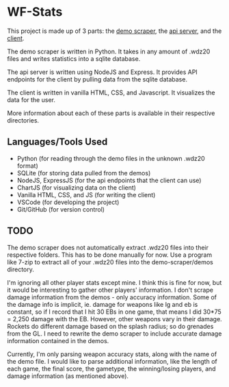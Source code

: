 # WF-Stats

This project is made up of 3 parts: the [demo scraper](./demo-scraper), the [api server](./server), and the [client](./client).

The demo scraper is written in Python. It takes in any amount of .wdz20 files and writes statistics into a sqlite database.

The api server is written using NodeJS and Express. It provides API endpoints for the client by pulling data from the sqlite database.

The client is written in vanilla HTML, CSS, and Javascript. It visualizes the data for the user.

More information about each of these parts is available in their respective directories.


## Languages/Tools Used
- Python (for reading through the demo files in the unknown .wdz20 format)
- SQLite (for storing data pulled from the demos)
- NodeJS, ExpressJS (for the api endpoints that the client can use)
- ChartJS (for visualizing data on the client)
- Vanilla HTML, CSS, and JS (for writing the client)
- VSCode (for developing the project)
- Git/GitHub (for version control)

## TODO
The demo scraper does not automatically extract .wdz20 files into their respective folders. This has to be done manually for now.
Use a program like 7-zip to extract all of your .wdz20 files into the demo-scraper/demos directory.

I'm ignoring all other player stats except mine. I think this is fine for now, but it would be interesting to gather other players' information.
I don't scrape damage information from the demos - only accuracy information. Some of the damage info is implicit, ie. damage for weapons like
lg and eb is constant, so if I record that I hit 30 EBs in one game, that means I did 30*75 = 2,250 damage with the EB.
However, other weapons vary in their damage. Rockets do different damage based on the splash radius; so do grenades from the GL.
I need to rewrite the demo scraper to include accurate damage information contained in the demos.

Currently, I'm only parsing weapon accuracy stats, along with the name of the demo file.
I would like to parse additional information, like the length of each game, the final score, the gametype, the winning/losing players, and damage information (as mentioned above).